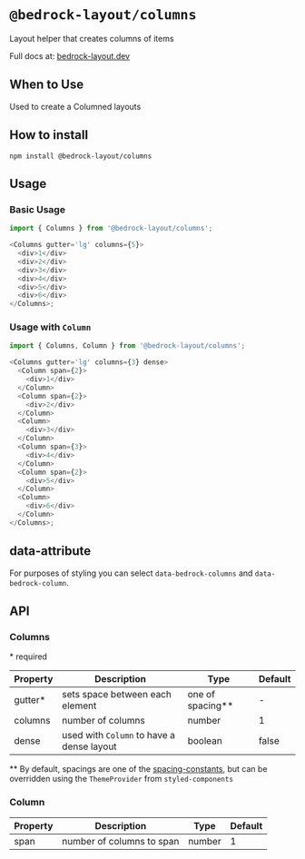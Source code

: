 # `@bedrock-layout/columns`

Layout helper that creates columns of items

Full docs at: [bedrock-layout.dev](https://bedrock-layout.dev/)

## When to Use

Used to create a Columned layouts

## How to install

`npm install @bedrock-layout/columns`

## Usage

### Basic Usage

```javascript
import { Columns } from '@bedrock-layout/columns';

<Columns gutter='lg' columns={5}>
  <div>1</div>
  <div>2</div>
  <div>3</div>
  <div>4</div>
  <div>5</div>
  <div>6</div>
</Columns>;
```

### Usage with `Column`

```javascript
import { Columns, Column } from '@bedrock-layout/columns';

<Columns gutter='lg' columns={3} dense>
  <Column span={2}>
    <div>1</div>
  </Column>
  <Column span={2}>
    <div>2</div>
  </Column>
  <Column>
    <div>3</div>
  </Column>
  <Column span={3}>
    <div>4</div>
  </Column>
  <Column span={2}>
    <div>5</div>
  </Column>
  <Column>
    <div>6</div>
  </Column>
</Columns>;
```

## data-attribute

For purposes of styling you can select `data-bedrock-columns` and `data-bedrock-column`.

## API

### Columns

\* required

| Property | Description                               | Type               | Default |
| -------- | ----------------------------------------- | ------------------ | ------- |
| gutter\* | sets space between each element           | one of spacing\*\* | -       |
| columns  | number of columns                         | number             | 1       |
| dense    | used with `Column` to have a dense layout | boolean            | false   |

\*\* By default, spacings are one of the [spacing-constants](https://github.com/Bedrock-Layouts/Bedrock/tree/main/packages/spacing-constants), but can be overridden using the `ThemeProvider` from `styled-components`

### Column

| Property | Description               | Type   | Default |
| -------- | ------------------------- | ------ | ------- |
| span     | number of columns to span | number | 1       |
